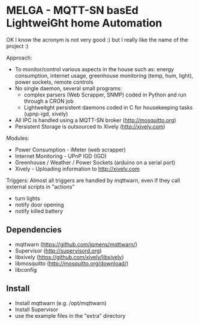 MELGA - MQTT-SN basEd LightweiGht home Automation
=================================================

OK I know the acronym is not very good :) but I really like the name of the project :) 

Approach:
 * To monitor/control various aspects in the house such as: energy consumption, internet usage, greenhouse monitoring (temp, hum, light), power sockets, remote controls
 * No single daemon, several small programs:
   - complex parsers (Web Scrapper, SNMP) coded in Python and run through a CRON job
   - Lightweitght persistent daemons coded in C for housekeeping tasks (upnp-igd, xively)
 * All IPC is handled using a MQTT-SN broker (http://mosquitto.org)
 * Persistent Storage is outsourced to Xively (http://xively.com)

Modules:
 * Power Consumption - iMeter (web scrapper)
 * Internet Monitoring - UPnP IGD (IGD)
 * Greenhouse / Weather / Power Sockets (arduino on a serial port)
 * Xively - Uploading information to http://xively.com

Triggers:
 Almost all triggers are handled by mqttwarn, even if they call external scripts in "actions"
 * turn lights
 * notify door opening
 * notify killed battery

Dependencies
------------

 * mqttwarn (https://github.com/jpmens/mqttwarn/)
 * Supervisor (http://supervisord.org)
 * libxively (https://github.com/xively/libxively)
 * libmosquitto (http://mosquitto.org/download/)
 * libconfig

Install
-------

 * Install mqttwarn (e.g. /opt/mqttwarn)
 * Install Supervisor
 * use the example files in the "extra" directory 
